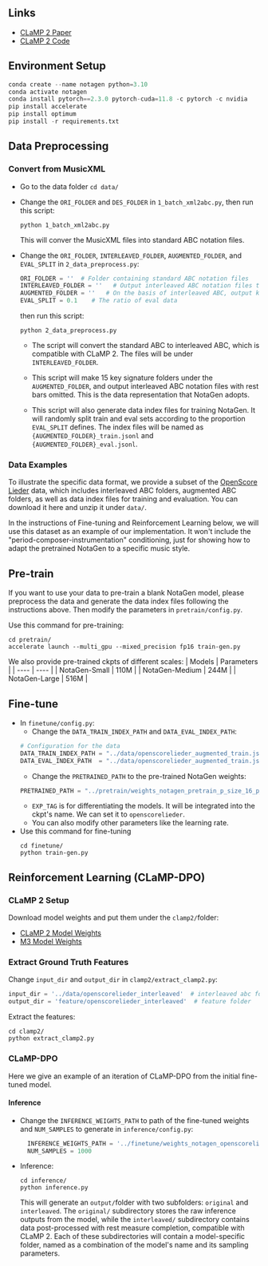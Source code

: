 ## Links
- [CLaMP 2 Paper](https://arxiv.org/pdf/2410.13267)
- [CLaMP 2 Code](https://github.com/sanderwood/clamp2)

## Environment Setup

```python
conda create --name notagen python=3.10
conda activate notagen
conda install pytorch==2.3.0 pytorch-cuda=11.8 -c pytorch -c nvidia
pip install accelerate
pip install optimum
pip install -r requirements.txt
```

## Data Preprocessing

### Convert from MusicXML

- Go to the data folder ```cd data/```
- Change the ```ORI_FOLDER``` and ```DES_FOLDER``` in ```1_batch_xml2abc.py```, then run this script:
  ```
  python 1_batch_xml2abc.py
  ```
  This will conver the MusicXML files into standard ABC notation files.
- Change the ```ORI_FOLDER```, ```INTERLEAVED_FOLDER```, ```AUGMENTED_FOLDER```, and ```EVAL_SPLIT``` in ```2_data_preprocess.py```:
  
  ```python
  ORI_FOLDER = ''  # Folder containing standard ABC notation files
  INTERLEAVED_FOLDER = ''   # Output interleaved ABC notation files that are compatible with CLaMP 2 to this folder
  AUGMENTED_FOLDER = ''   # On the basis of interleaved ABC, output key-augmented and rest-omitted files that are compatible with NotaGen to this folder
  EVAL_SPLIT = 0.1    # The ratio of eval data 
  ```
  then run this script:
  ```
  python 2_data_preprocess.py
  ```
  - The script will convert the standard ABC to interleaved ABC, which is compatible with CLaMP 2. The files will be under ```INTERLEAVED_FOLDER```.

  - This script will make 15 key signature folders under the ```AUGMENTED_FOLDER```, and output interleaved ABC notation files with rest bars omitted. This is the data representation that NotaGen adopts.
  
  - This script will also generate data index files for training NotaGen. It will randomly split train and eval sets according to the proportion ```EVAL_SPLIT``` defines. The index files will be named as ```{AUGMENTED_FOLDER}_train.jsonl``` and ```{AUGMENTED_FOLDER}_eval.jsonl```.

### Data Examples

To illustrate the specific data format, we provide a subset of the [OpenScore Lieder](https://github.com/OpenScore/Lieder) data, which includes interleaved ABC folders, augmented ABC folders, as well as data index files for training and evaluation. You can download it here and unzip it under ```data/```.

In the instructions of Fine-tuning and Reinforcement Learning below, we will use this dataset as an example of our implementation. It won't include the "period-composer-instrumentation" conditioning, just for showing how to adapt the pretrained NotaGen to a specific music style.


## Pre-train
If you want to use your data to pre-train a blank NotaGen model, please preprocess the data and generate the data index files following the instructions above. Then modify the parameters in ```pretrain/config.py```.

Use this command for pre-training:
```
cd pretrain/
accelerate launch --multi_gpu --mixed_precision fp16 train-gen.py
```
We also provide pre-trained ckpts of different scales:
|  Models         |  Parameters  |
|  ----           |  ----        |
|  NotaGen-Small  | 110M         |
|  NotaGen-Medium | 244M         |
|  NotaGen-Large  | 516M         |


## Fine-tune
- In ```finetune/config.py```:
  - Change the ```DATA_TRAIN_INDEX_PATH``` and ```DATA_EVAL_INDEX_PATH```:
  ```python
  # Configuration for the data
  DATA_TRAIN_INDEX_PATH = "../data/openscorelieder_augmented_train.jsonl" 
  DATA_EVAL_INDEX_PATH  = "../data/openscorelieder_augmented_train.jsonl"
  ```
  - Change the ```PRETRAINED_PATH``` to the pre-trained NotaGen weights:
  ```python
  PRETRAINED_PATH = "../pretrain/weights_notagen_pretrain_p_size_16_p_length_1024_p_layers_20_c_layers_6_h_size_1280_lr_0.0001_batch_4.pth"
  ```
  - ```EXP_TAG``` is for differentiating the models. It will be integrated into the ckpt's name. We can set it to ```openscorelieder```.
  - You can also modify other parameters like the learning rate.
- Use this command for fine-tuning
  ```
  cd finetune/
  python train-gen.py
  ```



## Reinforcement Learning (CLaMP-DPO)
### CLaMP 2 Setup

Download model weights and put them under the ```clamp2/```folder:
- [CLaMP 2 Model Weights](https://huggingface.co/sander-wood/clamp2/blob/main/weights_clamp2_h_size_768_lr_5e-05_batch_128_scale_1_t_length_128_t_model_FacebookAI_xlm-roberta-base_t_dropout_True_m3_True.pth)
- [M3 Model Weights](https://huggingface.co/sander-wood/clamp2/blob/main/weights_m3_p_size_64_p_length_512_t_layers_3_p_layers_12_h_size_768_lr_0.0001_batch_16_mask_0.45.pth)

### Extract Ground Truth Features
Change ```input_dir``` and ```output_dir``` in ```clamp2/extract_clamp2.py```:
```python
input_dir = '../data/openscorelieder_interleaved'  # interleaved abc folder
output_dir = 'feature/openscorelieder_interleaved'  # feature folder
```
Extract the features:
```
cd clamp2/
python extract_clamp2.py
```

### CLaMP-DPO

Here we give an example of an iteration of CLaMP-DPO from the initial fine-tuned model.

#### Inference
- Change the ```INFERENCE_WEIGHTS_PATH``` to path of the fine-tuned weights and ```NUM_SAMPLES``` to generate in ```inference/config.py```:
  ```python
    INFERENCE_WEIGHTS_PATH = '../finetune/weights_notagen_openscorelider_p_size_16_p_length_1024_p_layers_20_c_layers_6_h_size_1280_lr_1e-05_batch_1.pth'              
    NUM_SAMPLES = 1000                                               
  ```
- Inference:
  ```
  cd inference/
  python inference.py
  ```
  This will generate an ```output/```folder with two subfolders: ```original``` and ```interleaved```. The ```original/``` subdirectory stores the raw inference outputs from the model, while the ```interleaved/``` subdirectory contains data post-processed with rest measure completion, compatible with CLaMP 2. Each of these subdirectories will contain a model-specific folder, named as a combination of the model's name and its sampling parameters.
  
   
